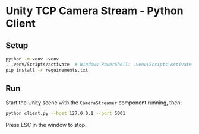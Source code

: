 # Unity TCP Camera Stream - Python Client

## Setup

```bash
python -m venv .venv
. .venv/Scripts/activate  # Windows PowerShell: .venv\Scripts\Activate.ps1
pip install -r requirements.txt
```

## Run

Start the Unity scene with the `CameraStreamer` component running, then:

```bash
python client.py --host 127.0.0.1 --port 5001
```

Press ESC in the window to stop.

